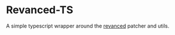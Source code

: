 
# Revanced-TS

A simple typescript wrapper around the [revanced](https://revanced.app) patcher and utils.
